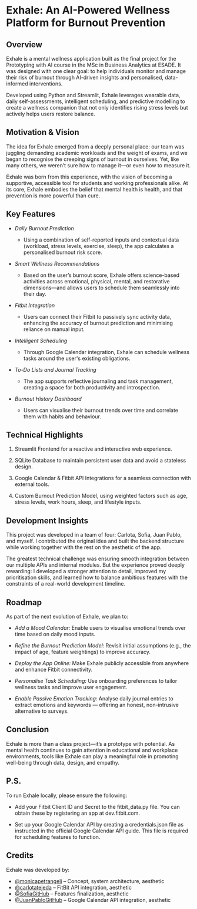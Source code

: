 # Exhale: An AI-Powered Wellness Platform for Burnout Prevention
## Overview
Exhale is a mental wellness application built as the final project for the Prototyping with AI course in the MSc in Business Analytics at ESADE. It was designed with one clear goal: to help individuals monitor and manage their risk of burnout through AI-driven insights and personalised, data-informed interventions.

Developed using Python and Streamlit, Exhale leverages wearable data, daily self-assessments, intelligent scheduling, and predictive modelling to create a wellness companion that not only identifies rising stress levels but actively helps users restore balance.

## Motivation & Vision
The idea for Exhale emerged from a deeply personal place: our team was juggling demanding academic workloads and the weight of exams, and we began to recognise the creeping signs of burnout in ourselves. Yet, like many others, we weren’t sure how to manage it—or even how to measure it.

Exhale was born from this experience, with the vision of becoming a supportive, accessible tool for students and working professionals alike. At its core, Exhale embodies the belief that mental health is health, and that prevention is more powerful than cure.

## Key Features
- *Daily Burnout Prediction*
    - Using a combination of self-reported inputs and contextual data (workload, stress levels, exercise, sleep), the app calculates a personalised burnout risk score.

- *Smart Wellness Recommendations*
    - Based on the user’s burnout score, Exhale offers science-based activities across emotional, physical, mental, and restorative dimensions—and allows users to schedule them seamlessly into their day.

- *Fitbit Integration*
    - Users can connect their Fitbit to passively sync activity data, enhancing the accuracy of burnout prediction and minimising reliance on manual input.

- *Intelligent Scheduling*
    - Through Google Calendar integration, Exhale can schedule wellness tasks around the user's existing obligations.

- *To-Do Lists and Journal Tracking*
    - The app supports reflective journaling and task management, creating a space for both productivity and introspection.

- *Burnout History Dashboard*
    - Users can visualise their burnout trends over time and correlate them with habits and behaviour.

## Technical Highlights
1. Streamlit Frontend for a reactive and interactive web experience.

2. SQLite Database to maintain persistent user data and avoid a stateless design.

3. Google Calendar & Fitbit API Integrations for a seamless connection with external tools.

4. Custom Burnout Prediction Model, using weighted factors such as age, stress levels, work hours, sleep, and lifestyle inputs.

## Development Insights
This project was developed in a team of four: Carlota, Sofia, Juan Pablo, and myself. I contributed the original idea and built the backend structure while working together with the rest on the aesthetic of the app.

The greatest technical challenge was ensuring smooth integration between our multiple APIs and internal modules. But the experience proved deeply rewarding: I developed a stronger attention to detail, improved my prioritisation skills, and learned how to balance ambitious features with the constraints of a real-world development timeline.

## Roadmap
As part of the next evolution of Exhale, we plan to:

- *Add a Mood Calendar:* Enable users to visualise emotional trends over time based on daily mood inputs.

- *Refine the Burnout Prediction Model:* Revisit initial assumptions (e.g., the impact of age, feature weightings) to improve accuracy.

- *Deploy the App Online:* Make Exhale publicly accessible from anywhere and enhance Fitbit connectivity.

- *Personalise Task Scheduling:* Use onboarding preferences to tailor wellness tasks and improve user engagement.

- *Enable Passive Emotion Tracking:* Analyse daily journal entries to extract emotions and keywords — offering an honest, non-intrusive alternative to surveys.

## Conclusion
Exhale is more than a class project—it’s a prototype with potential. As mental health continues to gain attention in educational and workplace environments, tools like Exhale can play a meaningful role in promoting well-being through data, design, and empathy.

## P.S.
To run Exhale locally, please ensure the following:

- Add your Fitbit Client ID and Secret to the fitbit_data.py file. You can obtain these by registering an app at dev.fitbit.com.

- Set up your Google Calendar API by creating a credentials.json file as instructed in the official Google Calendar API guide. This file is required for scheduling features to function.

## Credits
Exhale was developed by:

- [@monicapetrangeli](https://github.com/monicapetrangeli) – Concept, system architecture, aesthetic
- [@carlotatejeda](https://github.com/carlotatejeda) – FitBit API integration, aesthetic
- [@SofiaGitHub](https://github.com/SofiaGitHub) – Features finalization, aesthetic
- [@JuanPabloGitHub](https://github.com/JuanPabloGitHub) – Google Calendar API integration, aesthetic

